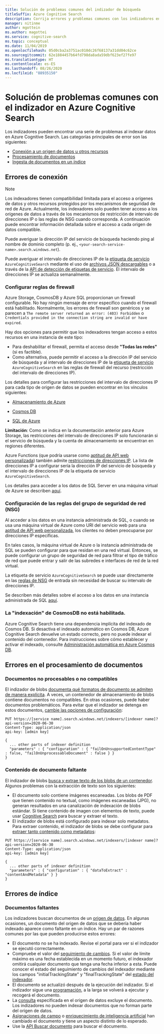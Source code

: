 ```yaml
---
title: Solución de problemas comunes del indizador de búsqueda
titleSuffix: Azure Cognitive Search
description: Corrija errores y problemas comunes con los indizadores en Azure Cognitive Search, como la conexión del origen de datos, el firewall y documentos que falten.
manager: nitinme
author: mgottein
ms.author: magottei
ms.service: cognitive-search
ms.topic: conceptual
ms.date: 11/04/2019
ms.openlocfilehash: 05d0cba2a3751ac010dc26f68137a31dd04c62ce
ms.sourcegitcommit: 62e1884457b64fd798da8ada59dbf623ef27fe97
ms.translationtype: HT
ms.contentlocale: es-ES
ms.lasthandoff: 08/26/2020
ms.locfileid: "88935150"
---
```

# <a name="troubleshooting-common-indexer-issues-in-azure-cognitive-search"></a>Solución de problemas comunes con el indizador en Azure Cognitive Search

Los indizadores pueden encontrar una serie de problemas al indexar datos en Azure Cognitive Search. Las categorías principales de error son las siguientes:

* [Conexión a un origen de datos u otros recursos](#connection-errors)
* [Procesamiento de documentos](#document-processing-errors)
* [Ingesta de documentos en un índice](#index-errors)

## <a name="connection-errors"></a>Errores de conexión

> [!NOTE]
> Los indexadores tienen compatibilidad limitada para el acceso a orígenes de datos y otros recursos protegidos por los mecanismos de seguridad de red de Azure. Actualmente, los indexadores solo pueden tener acceso a los orígenes de datos a través de los mecanismos de restricción de intervalo de direcciones IP o las reglas de NSG cuando corresponda. A continuación puede encontrar información detallada sobre el acceso a cada origen de datos compatible.
>
> Puede averiguar la dirección IP del servicio de búsqueda haciendo ping al nombre de dominio completo (p. ej., `<your-search-service-name>.search.windows.net`).
>
> Puede averiguar el intervalo de direcciones IP de la [etiqueta de servicio](../virtual-network/service-tags-overview.md#available-service-tags) `AzureCognitiveSearch` mediante el uso de [archivos JSON descargables](../virtual-network/service-tags-overview.md#discover-service-tags-by-using-downloadable-json-files) o a través de la [API de detección de etiquetas de servicio](../virtual-network/service-tags-overview.md#use-the-service-tag-discovery-api-public-preview). El intervalo de direcciones IP se actualiza semanalmente.

### <a name="configure-firewall-rules"></a>Configurar reglas de firewall

Azure Storage, CosmosDB y Azure SQL proporcionan un firewall configurable. No hay ningún mensaje de error específico cuando el firewall está habilitado. Normalmente, los errores de firewall son genéricos y se parecen a `The remote server returned an error: (403) Forbidden` o `Credentials provided in the connection string are invalid or have expired`.

Hay dos opciones para permitir que los indexadores tengan acceso a estos recursos en una instancia de este tipo:

* Para deshabilitar el firewall, permita el acceso desde **"Todas las redes"** (si es factible).
* Como alternativa, puede permitir el acceso a la dirección IP del servicio de búsqueda y al intervalo de direcciones IP de la [etiqueta de servicio](../virtual-network/service-tags-overview.md#available-service-tags) `AzureCognitiveSearch` en las reglas de firewall del recurso (restricción del intervalo de direcciones IP).

Los detalles para configurar las restricciones del intervalo de direcciones IP para cada tipo de origen de datos se pueden encontrar en los vínculos siguientes:

* [Almacenamiento de Azure](../storage/common/storage-network-security.md#grant-access-from-an-internet-ip-range)

* [Cosmos DB](../storage/common/storage-network-security.md#grant-access-from-an-internet-ip-range)

* [SQL de Azure](../azure-sql/database/firewall-configure.md#create-and-manage-ip-firewall-rules)

**Limitación**: Como se indica en la documentación anterior para Azure Storage, las restricciones del intervalo de direcciones IP solo funcionarán si el servicio de búsqueda y la cuenta de almacenamiento se encuentran en regiones diferentes.

Azure Functions (que podría usarse como [aptitud de API web personalizada](cognitive-search-custom-skill-web-api.md)) también admite [restricciones de direcciones IP](../azure-functions/ip-addresses.md#ip-address-restrictions). La lista de direcciones IP a configurar sería la dirección IP del servicio de búsqueda y el intervalo de direcciones IP de la etiqueta de servicio `AzureCognitiveSearch`.

Los detalles para acceder a los datos de SQL Server en una máquina virtual de Azure se describen [aquí](search-howto-connecting-azure-sql-iaas-to-azure-search-using-indexers.md).

### <a name="configure-network-security-group-nsg-rules"></a>Configuración de las reglas del grupo de seguridad de red (NSG)

Al acceder a los datos en una instancia administrada de SQL, o cuando se usa una máquina virtual de Azure como URI del servicio web para una [aptitud de API web personalizada](cognitive-search-custom-skill-web-api.md), los clientes no deben preocuparse por direcciones IP específicas.

En tales casos, la máquina virtual de Azure o la instancia administrada de SQL se pueden configurar para que residan en una red virtual. Entonces, se puede configurar un grupo de seguridad de red para filtrar el tipo de tráfico de red que puede entrar y salir de las subredes e interfaces de red de la red virtual.

La etiqueta de servicio `AzureCognitiveSearch` se puede usar directamente en las [reglas de NSG](../virtual-network/manage-network-security-group.md#work-with-security-rules) de entrada sin necesidad de buscar su intervalo de direcciones IP.

Se describen más detalles sobre el acceso a los datos en una instancia administrada de SQL [aquí](search-howto-connecting-azure-sql-mi-to-azure-search-using-indexers.md).

### <a name="cosmosdb-indexing-isnt-enabled"></a>La "indexación" de CosmosDB no está habilitada.

Azure Cognitive Search tiene una dependencia implícita del indexado de Cosmos DB. Si desactiva el indexado automático en Cosmos DB, Azure Cognitive Search devuelve un estado correcto, pero no puede indexar el contenido del contenedor. Para instrucciones sobre cómo establecer y activar el indexado, consulte [Administración automática en Azure Cosmos DB](../cosmos-db/how-to-manage-indexing-policy.md#use-the-azure-portal).

## <a name="document-processing-errors"></a>Errores en el procesamiento de documentos

### <a name="unprocessable-or-unsupported-documents"></a>Documentos no procesables o no compatibles

El indizador de blobs [documenta qué formatos de documento se admiten de manera explícita](search-howto-indexing-azure-blob-storage.md#SupportedFormats). A veces, un contenedor de almacenamiento de blobs contiene documentos no compatibles. En otras ocasiones, puede haber documentos problemáticos. Para evitar que el indizador se detenga en estos documentos, [cambie las opciones de configuración](search-howto-indexing-azure-blob-storage.md#DealingWithErrors):

```
PUT https://[service name].search.windows.net/indexers/[indexer name]?api-version=2020-06-30
Content-Type: application/json
api-key: [admin key]

{
  ... other parts of indexer definition
  "parameters" : { "configuration" : { "failOnUnsupportedContentType" : false, "failOnUnprocessableDocument" : false } }
}
```

### <a name="missing-document-content"></a>Contenido de documento faltante

El indizador de blobs [busca y extrae texto de los blobs de un contenedor](search-howto-indexing-azure-blob-storage.md#how-azure-search-indexes-blobs). Algunos problemas con la extracción de texto son los siguientes:

* El documento solo contiene imágenes escaneadas. Los blobs de PDF que tienen contenido no textual, como imágenes escaneadas (JPG), no generan resultados en una canalización de indexación de blobs estándar. Si tiene contenido de imagen con elementos de texto, puede usar [Cognitive Search](cognitive-search-concept-image-scenarios.md) para buscar y extraer el texto.
* El indizador de blobs está configurado para indexar solo metadatos. Para extraer contenido, el indizador de blobs se debe configurar para [extraer tanto contenido como metadatos](search-howto-indexing-azure-blob-storage.md#controlling-which-parts-of-the-blob-are-indexed):

```
PUT https://[service name].search.windows.net/indexers/[indexer name]?api-version=2020-06-30
Content-Type: application/json
api-key: [admin key]

{
  ... other parts of indexer definition
  "parameters" : { "configuration" : { "dataToExtract" : "contentAndMetadata" } }
}
```

## <a name="index-errors"></a>Errores de índice

### <a name="missing-documents"></a>Documentos faltantes

Los indizadores buscan documentos de un [origen de datos](/rest/api/searchservice/create-data-source). En algunas ocasiones, un documento del origen de datos que se debería haber indexado aparece como faltante en un índice. Hay un par de razones comunes por las que pueden producirse estos errores:

* El documento no se ha indexado. Revise el portal para ver si el indizador se ejecutó correctamente.
* Compruebe el valor del [seguimiento de cambios](/rest/api/searchservice/create-data-source#data-change-detection-policies). Si el valor de límite máximo es una fecha establecida en un momento futuro, el indexador omitirá cualquier documento que tenga una fecha inferior a esta. Puede conocer el estado del seguimiento de cambios del indexador mediante los campos "initialTrackingState" y "finalTrackingState" del [estado del indexador](/rest/api/searchservice/get-indexer-status#indexer-execution-result).
* El documento se actualizó después de la ejecución del indizador. Si el indizador sigue una [programación](/rest/api/searchservice/create-indexer#indexer-schedule), a la larga se volverá a ejecutar y recogerá el documento.
* La [consulta](/rest/api/searchservice/create-data-source) especificada en el origen de datos excluye el documento. Los indizadores no pueden indexar documentos que no forman parte del origen de datos.
* [Asignaciones de campo](/rest/api/searchservice/create-indexer#fieldmappings) o [enriquecimiento de inteligencia artificial](./cognitive-search-concept-intro.md) han cambiado el documento y tiene un aspecto distinto de lo esperado.
* Use la [API Buscar documento](/rest/api/searchservice/lookup-document) para buscar el documento.